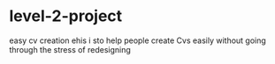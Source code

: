 # level-2-project
easy cv creation
ehis i sto help people create Cvs easily without going through the stress of redesigning

